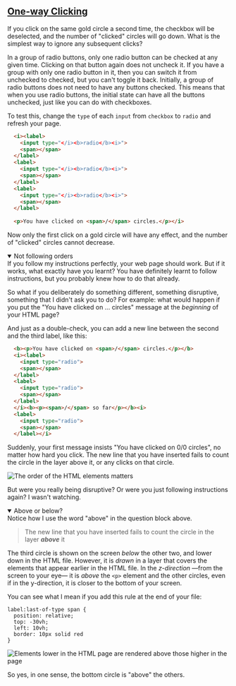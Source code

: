 <!-- One way Clicking -->
<section
  id="one-way-clicking"
  aria-labelledby="one-way-clicking"
  data-item="One-way Clicking"
>
  <h2><a href="#one-way-clicking">One-way Clicking</a></h2>
  
If you click on the same gold circle a second time, the checkbox will be deselected, and the number of "clicked" circles will go down. What is the simplest way to ignore any subsequent clicks?

In a group of radio buttons, only one radio button can be checked at any given time. Clicking on that button again does not uncheck it. If you have a group with only one radio button in it, then you can switch it from unchecked to checked, but you can't toggle it back. Initially, a group of radio buttons does not need to have any buttons checked. This means that when you use radio buttons, the initial state can have all the buttons unchecked, just like you can do with checkboxes.

To test this, change the `type` of each `input` from `checkbox` to `radio` and refresh your page.
```html
  <i><label>
    <input type="</i><b>radio</b><i>">
    <span></span>
  </label>
  <label>
    <input type="</i><b>radio</b><i>">
    <span></span>
  </label>
  <label>
    <input type="</i><b>radio</b><i>">
    <span></span>
  </label>
  
  <p>You have clicked on <span>/</span> circles.</p></i>
```
Now only the first click on a gold circle will have any effect, and the number of "clicked" circles cannot decrease.

<details class="question" open>
<summary>Not following orders</summary>
If you follow my instructions perfectly, your web page should work. But if it works, what exactly have you learnt? You have definitely learnt to follow instructions, but you probably knew how to do that already.

So what if you deliberately do something different, something disruptive, something that I didn't ask you to do? For example: what would happen if you put the "You have clicked on ... circles" message at the _beginning_ of your HTML page?

And just as a double-check, you can add a new line between the second and the third label, like this:

```html
  <b><p>You have clicked on <span>/</span> circles.</p></b>
  <i><label>
    <input type="radio">
    <span></span>
  </label>
  <label>
    <input type="radio">
    <span></span>
  </label>
  </i><b><p><span>/</span> so far</p></b><i>
  <label>
    <input type="radio">
    <span></span>
  </label></i>
```

Suddenly, your first message insists "You have clicked on 0/0 circles", no matter how hard you click. The new line that you have inserted fails to count the circle in the layer above it, or any clicks on that circle.

![The order of the HTML elements matters](images/1-circle.webp)

But were you really being disruptive? Or were you just following instructions again? I wasn't watching.

</details>

<details class="note" open>
<summary>Above or below?</summary>
Notice how I use the word "above" in the question block above.

> The new line that you have inserted fails to count the circle in the layer <b><i>above</i></b> it

The third circle is shown on the screen _below_ the other two, and lower down in the HTML file. However, it is _drawn_ in a layer that covers the elements that appear earlier in the HTML file. In the _z-direction_ —from the screen to your eye— it is _above_ the `<p>` element and the other circles, even if in the y-direction, it is closer to the bottom of your screen.

You can see what I mean if you add this rule at the end of your file:
```css-#31
label:last-of-type span {
  position: relative;
  top: -30vh;
  left: 10vh;
  border: 10px solid red
}
```
![Elements _lower_ in the HTML page are rendered _above_ those higher in the page](images/above.webp)

So yes, in one sense, the bottom circle is "above" the others.

</details>

</section>